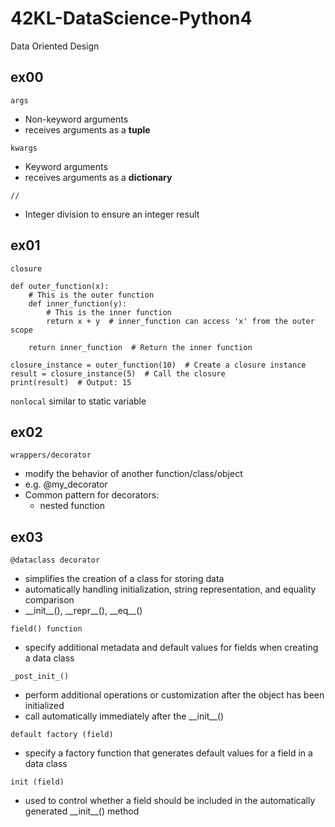 # 42KL-DataScience-Python4
Data Oriented Design

## **ex00**

`args` 

- Non-keyword arguments
- receives arguments as a __tuple__

`kwargs`

- Keyword arguments
- receives arguments as a __dictionary__

`//`

- Integer division to ensure an integer result

## **ex01**

`closure`

```text
def outer_function(x):
    # This is the outer function
    def inner_function(y):
        # This is the inner function
        return x + y  # inner_function can access 'x' from the outer scope
    
    return inner_function  # Return the inner function

closure_instance = outer_function(10)  # Create a closure instance
result = closure_instance(5)  # Call the closure
print(result)  # Output: 15
```

```nonlocal``` similar to static variable

## **ex02**

`wrappers/decorator`

- modify the behavior of another function/class/object
- e.g. @my_decorator
- Common pattern for decorators:
	* nested function

## **ex03**

`@dataclass decorator`

- simplifies the creation of a class for storing data
- automatically handling initialization, string representation, and equality comparison
- \_\_init__(), \_\_repr__(), \_\_eq__()

`field() function`

- specify additional metadata and default values for fields when creating a data class

`_post_init_()`

- perform additional operations or customization after the object has been initialized
- call automatically immediately after the \_\_init__()

`default factory (field)`

- specify a factory function that generates default values for a field in a data class

`init (field)`

- used to control whether a field should be included in the automatically generated \_\_init__() method

